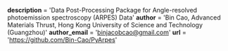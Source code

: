__description__ = 'Data Post-Processing Package for Angle-resolved photoemission spectroscopy (ARPES) Data'
__author__ = 'Bin Cao, Advanced Materials Thrust, Hong Kong University of Science and Technology (Guangzhou)'
__author_email__ = 'binjacobcao@gmail.com'
__url__ = 'https://github.com/Bin-Cao/PyArpes'